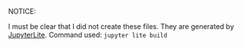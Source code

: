 NOTICE:

I must be clear that I did not create these files. They are generated by [JupyterLite](https://github.com/jupyterlite/jupyterlite). Command used: `jupyter lite build`
